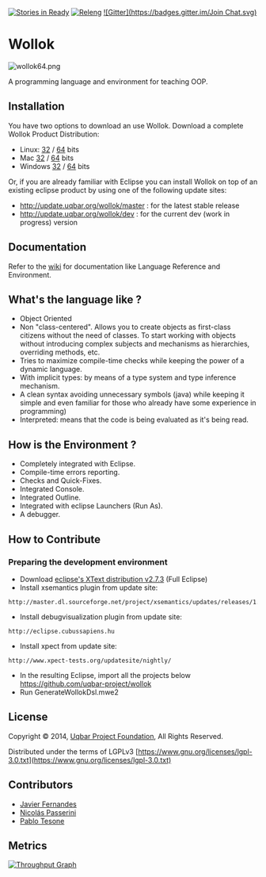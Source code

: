[![Stories in Ready](https://badge.waffle.io/uqbar-project/wollok.png?label=ready&title=Ready)](https://waffle.io/uqbar-project/wollok)
[![Releng](https://travis-ci.org/uqbar-project/wollok.svg?branch=master)](https://travis-ci.org/uqbar-project/wollok?branch=master)
[![Gitter](https://badges.gitter.im/Join Chat.svg)](https://gitter.im/uqbar-project/wollok?utm_source=badge&utm_medium=badge&utm_campaign=pr-badge&utm_content=badge)
# Wollok #

![wollok64.png](https://bitbucket.org/repo/annz6R/images/1431350970-wollok64.png)


A programming language and environment for teaching OOP.

## Installation ##

You have two options to download an use Wollok.
Download a complete Wollok Product Distribution:
* Linux: [32](http://download.uqbar.org/wollok-linux.gtk.x86.zip) / [64](http://download.uqbar.org/wollok-linux.gtk.x86_64.zip) bits
* Mac [32](http://download.uqbar.org/wollok-macosx.cocoa.x86.zip) / [64](http://download.uqbar.org/wollok-macosx.cocoa.x86_64.zip) bits
* Windows [32](http://download.uqbar.org/wollok-win32.win32.x86.zip) / [64](http://download.uqbar.org/wollok-win32.win32.x86_64.zip) bits

Or, if you are already familiar with Eclipse you can install Wollok on top of an existing eclipse product by using one of the following update sites:

* http://update.uqbar.org/wollok/master : for the latest stable release
* http://update.uqbar.org/wollok/dev : for the current dev (work in progress) version


## Documentation ##

Refer to the [wiki](https://github.com/uqbar-project/wollok/wiki/Home) for documentation like Language Reference and Environment.

## What's the language like ? ##

* Object Oriented
* Non "class-centered". Allows you to create objects as first-class citizens without the need of classes. To start working with objects without introducing complex subjects and mechanisms as hierarchies, overriding methods, etc.
* Tries to maximize compile-time checks while keeping the power of a dynamic language.
* With implicit types: by means of a type system and type inference mechanism.
* A clean syntax avoiding unnecessary symbols (java) while keeping it simple and even familiar for those who already have some experience in programming) 
* Interpreted: means that the code is being evaluated as it's being read.

## How is the Environment ? ##

* Completely integrated with Eclipse.
* Compile-time errors reporting.
* Checks and Quick-Fixes.
* Integrated Console.
* Integrated Outline.
* Integrated with eclipse Launchers (Run As).
* A debugger.

## How to Contribute ##
### Preparing the development environment ###

 * Download [eclipse's XText distribution v2.7.3](http://www.eclipse.org/Xtext/download.html) (Full Eclipse)
 * Install xsemantics plugin from update site:
```
http://master.dl.sourceforge.net/project/xsemantics/updates/releases/1.7
```
 * Install debugvisualization plugin from update site:
```
http://eclipse.cubussapiens.hu
```
 * Install xpect from update site:
```
http://www.xpect-tests.org/updatesite/nightly/
```
 * In the resulting Eclipse, import all the projects below https://github.com/uqbar-project/wollok
 * Run GenerateWollokDsl.mwe2

## License ##

Copyright © 2014, [Uqbar Project Foundation](http://www.uqbar-project.org/), All Rights Reserved.

Distributed under the terms of LGPLv3
[https://www.gnu.org/licenses/lgpl-3.0.txt](https://www.gnu.org/licenses/lgpl-3.0.txt)

## Contributors ##

* [Javier Fernandes](http://ar.linkedin.com/pub/javier-fernandes/4/441/14/)
* [Nicolás Passerini](http://ar.linkedin.com/in/nicolaspasserini)
* [Pablo Tesone](http://ar.linkedin.com/in/tesonep)


## Metrics ##
[![Throughput Graph](https://graphs.waffle.io/uqbar-project/wollok/throughput.svg)](https://waffle.io/uqbar-project/wollok/metrics)
